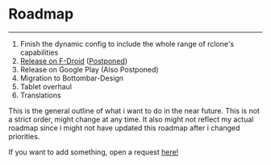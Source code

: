 # Roadmap
---


1. Finish the dynamic config to include the whole range of rclone's capabilities
2. [Release on F-Droid](https://github.com/newhinton/Round-Sync/issues/1) ([Postponed](https://github.com/newhinton/Round-Sync/issues/1#issuecomment-1598769115))
3. Release on Google Play (Also Postponed)
4. Migration to Bottombar-Design
5. Tablet overhaul
6. Translations

This is the general outline of what i want to do in the near future. This is not a strict order, might change at any time. It also might not reflect my actual roadmap since i might not have updated this roadmap after i changed priorities.

If you want to add something, open a request [here!](features.md)